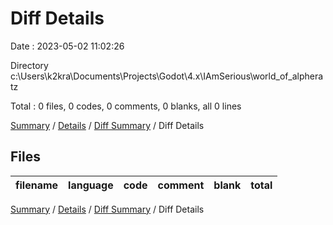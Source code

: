# Diff Details

Date : 2023-05-02 11:02:26

Directory c:\\Users\\k2kra\\Documents\\Projects\\Godot\\4.x\\IAmSerious\\world_of_alpheratz

Total : 0 files,  0 codes, 0 comments, 0 blanks, all 0 lines

[Summary](results.md) / [Details](details.md) / [Diff Summary](diff.md) / Diff Details

## Files
| filename | language | code | comment | blank | total |
| :--- | :--- | ---: | ---: | ---: | ---: |

[Summary](results.md) / [Details](details.md) / [Diff Summary](diff.md) / Diff Details